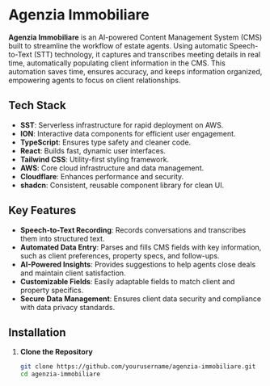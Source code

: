 # Agenzia Immobiliare

**Agenzia Immobiliare** is an AI-powered Content Management System (CMS) built to streamline the workflow of estate agents. Using automatic Speech-to-Text (STT) technology, it captures and transcribes meeting details in real time, automatically populating client information in the CMS. This automation saves time, ensures accuracy, and keeps information organized, empowering agents to focus on client relationships.

## Tech Stack

- **SST**: Serverless infrastructure for rapid deployment on AWS.
- **ION**: Interactive data components for efficient user engagement.
- **TypeScript**: Ensures type safety and cleaner code.
- **React**: Builds fast, dynamic user interfaces.
- **Tailwind CSS**: Utility-first styling framework.
- **AWS**: Core cloud infrastructure and data management.
- **Cloudflare**: Enhances performance and security.
- **shadcn**: Consistent, reusable component library for clean UI.

## Key Features

- **Speech-to-Text Recording**: Records conversations and transcribes them into structured text.
- **Automated Data Entry**: Parses and fills CMS fields with key information, such as client preferences, property specs, and follow-ups.
- **AI-Powered Insights**: Provides suggestions to help agents close deals and maintain client satisfaction.
- **Customizable Fields**: Easily adaptable fields to match client and property specifics.
- **Secure Data Management**: Ensures client data security and compliance with data privacy standards.

## Installation

1. **Clone the Repository**
   ```bash
   git clone https://github.com/yourusername/agenzia-immobiliare.git
   cd agenzia-immobiliare